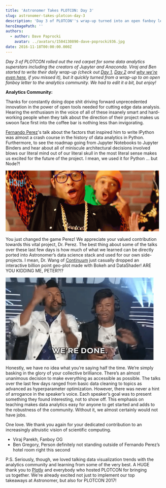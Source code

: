 ```yaml
---
title: 'Astronomer Takes PLOTCON: Day 3'
slug: astronomer-takes-plotcon-day-3
description: 'Day 3 of PLOTCON''s wrap-up turned into an open fanboy letter to the analytics community... '
heroImagePath: ''
authors:
  - author: Dave Paprocki
    avatar: ../avatars/1504130890-dave-poprocki936.jpg
date: 2016-11-18T00:00:00.000Z
---
```


_Day 3 of PLOTCON&nbsp;rolled out the red carpet for some data analytics superstars including the creators of Jupyter and Anaconda. Viraj and Ben started to write their daily wrap-up (check out&nbsp;[Day 1](https://www.astronomer.io/blog/astronomer-takes-plotcon-2016-day-1), [Day 2](https://www.astronomer.io/blog/astronomer-takes-plotcon-day-2) and [why we're even here](https://www.astronomer.io/blog/astronomer-takes-plotcon), if you missed it), but it quickly turned from a wrap-up to an open fanboy letter to the analytics community. We had to edit it a bit, but enjoy!_

**Analytics Community:**

Thanks for constantly doing dope shit driving forward unprecedented innovation in the power of open tools needed for cutting edge data analysis. Hearing the enthusiasm in the voice of all of these insanely smart and hard-working people when they talk about the direction of their project makes us swoon face first into the coffee bar is nothing less than invigorating.

[Fernando Perez](https://fperez.org/)'s talk about the factors that inspired him to write IPython was almost a crash course in the history of data analytics in Python. Furthermore, to see the roadmap going from Jupyter Notebooks to Jupyter Binders and hear about all of miniscule architectural decisions involved blows our literal mind out of our literal skull in the most literal sense makes us&nbsp;excited for the future of the project. I mean, we used it for Python ... but Node?!

![tenor.gif](./tenor.gif)

You just changed the game Perez! We appreciate your valued contribution towards this vital project, Dr. Perez. The best thing about some of the talks over these last few days is how much of what we learned can be directly ported into Astronomer’s data science stack and used for our own side-projects. I mean, Dr. Wang of [Continuum](https://www.continuum.io/) just casually dropped an interactive billion point geo-plot made with Bokeh and DataShader! ARE YOU KIDDING ME, PETER?!?

![giphy.gif](./giphy.gif)

Honestly, we have no idea what you’re saying half the time. We’re simply basking in the glory of your collective brilliance. There’s an almost unanimous decision to make everything as accessible as possible. The talks over the last few days ranged from basic data cleaning to topics as advanced as hyperparameter optimization. However, there was never a hint of arrogance in the speaker’s voice. Each speaker’s goal was to present something they found interesting, not to show off. This emphasis on teaching makes data analytics easy for anyone to get started and adds to the robustness of the community. Without it, we almost certainly would not have jobs.

One love. We thank you again for your dedicated contribution to an increasingly altruistic vision of scientific computing.

- Viraj Parekh, Fanboy OG
- Ben Gregory, Person definitely not standing outside of Fernando Perez’s hotel room right this second

P.S. Seriously, though,&nbsp;we loved talking data visualization trends with the analytics community and learning from some of the very best. A HUGE thank you to [Plotly](https://plot.ly/) and everybody who hosted PLOTCON for&nbsp;bringing us&nbsp;together. We're already excited not just to implement our top takeaways&nbsp;at Astronomer, but also for PLOTCON 2017!

&nbsp;

